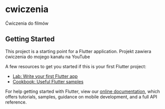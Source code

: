 # cwiczenia

Ćwiczenia do filmów

## Getting Started

This project is a starting point for a Flutter application.
Projekt zawiera ćwiczenia do mojego kanału na YouTube


A few resources to get you started if this is your first Flutter project:

- [Lab: Write your first Flutter app](https://flutter.dev/docs/get-started/codelab)
- [Cookbook: Useful Flutter samples](https://flutter.dev/docs/cookbook)

For help getting started with Flutter, view our
[online documentation](https://flutter.dev/docs), which offers tutorials,
samples, guidance on mobile development, and a full API reference.
